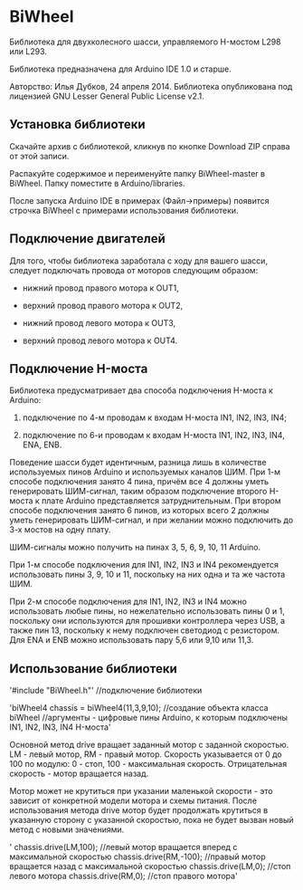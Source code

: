 BiWheel
=======
Библиотека для двухколесного шасси, управляемого H-мостом L298 или L293. 

Библиотека предназначена для Arduino IDE 1.0 и старше.

Авторство: Илья Дубков, 24 апреля 2014. Библиотека опубликована под лицензией GNU Lesser General Public License v2.1.

Установка библиотеки
-------
Скачайте архив с библиотекой, кликнув по кнопке Download ZIP справа от этой записи. 

Распакуйте содержимое и переименуйте папку BiWheel-master в BiWheel. Папку поместите в Arduino/libraries. 

После запуска Arduino IDE в примерах (Файл->примеры) появится строчка BiWheel с примерами использования библиотеки. 

Подключение двигателей
-------

Для того, чтобы библиотека заработала с ходу для вашего шасси, следует подключать провода от моторов следующим образом:

- нижний провод правого мотора к OUT1,

- верхний провод правого мотора к OUT2,

- нижний провод левого мотора к OUT3,

- верхний провод левого мотора к OUT4.

Подключение H-моста
-------

Библиотека предусматривает два способа подключения H-моста к Arduino:

1. подключение по 4-м проводам к входам H-моста IN1, IN2, IN3, IN4;

2. подключение по 6-и проводам к входам H-моста IN1, IN2, IN3, IN4, ENA, ENB.

Поведение шасси будет идентичным, разница лишь в количестве используемых пинов Arduino и используемых каналов ШИМ. При 1-м способе подключения занято 4 пина, причём все 4 должны уметь генерировать ШИМ-сигнал, таким образом подключение второго H-моста к плате Arduino представляется затруднительным. При втором способе подключения занято 6 пинов, из которых всего 2 должны уметь генерировать ШИМ-сигнал, и при желании можно подключить до 3-х мостов на одну плату.

ШИМ-сигналы можно получить на пинах 3, 5, 6, 9, 10, 11 Arduino. 

При 1-м способе подключения для IN1, IN2, IN3 и IN4 рекомендуется использовать пины 3, 9, 10 и 11, поскольку на них одна и та же частота ШИМ. 

При 2-м способе подключения для IN1, IN2, IN3 и IN4 можно использовать любые пины, но нежелательно использовать пины 0 и 1, поскольку они используются для прошивки контроллера через USB, а также пин 13, поскольку к нему подключен светодиод с резистором. Для ENA и ENB можно использовать пару 5,6 или 9,10 или 11,3.


Использование библиотеки
-----------

'#include "BiWheel.h"' //подключение библиотеки

'biWheel4 chassis = biWheel4(11,3,9,10); //создание объекта класса biWheel
//аргументы - цифровые пины Arduino, к которым подключены IN1, IN2, IN3, IN4 H-моста'


Основной метод drive вращает заданный мотор с заданной скоростью. LM - левый мотор, RM - правый мотор. Скорость указывается от 0 до 100 по модулю: 0 - стоп, 100 - максимальная скорость. Отрицательная скорость - мотор вращается назад.

Мотор может не крутиться при указании маленькой скорости - это зависит от конкретной модели мотора и схемы питания. После использования метода drive мотор будет продолжать крутиться в указанную сторону с указанной скоростью, пока не будет вызван новый метод с новыми значениями. 

'	chassis.drive(LM,100); 	//левый мотор вращается вперед с максимальной скоростью
	chassis.drive(RM,-100);	//правый мотор вращается назад с максимальной скоростью
	chassis.drive(LM,0);	//стоп левого мотора
	chassis.drive(RM,0);	//стоп правого мотора'


